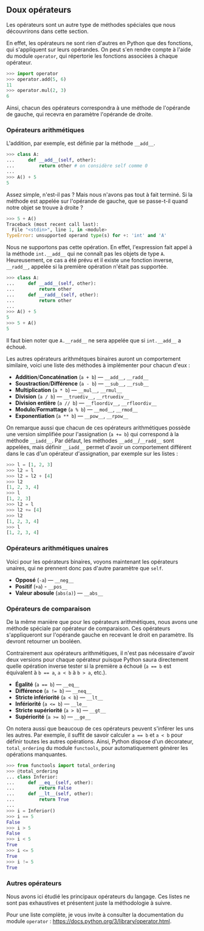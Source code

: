 ## Doux opérateurs

Les opérateurs sont un autre type de méthodes spéciales que nous découvrirons dans cette section.

En effet, les opérateurs ne sont rien d'autres en Python que des fonctions, qui s'appliquent sur leurs opérandes.
On peut s'en rendre compte à l'aide du module `operator`, qui répertorie les fonctions associées à chaque opérateur.

```python
>>> import operator
>>> operator.add(5, 6)
11
>>> operator.mul(2, 3)
6
```

Ainsi, chacun des opérateurs correspondra à une méthode de l'opérande de gauche, qui recevra en paramètre l'opérande de droite.

### Opérateurs arithmétiques

L'addition, par exemple, est définie par la méthode `__add__`.

```python
>>> class A:
...     def __add__(self, other):
...         return other # on considère self comme 0
...
>>> A() + 5
5
```

Assez simple, n'est-il pas ? Mais nous n'avons pas tout à fait terminé.
Si la méthode est appelée sur l'opérande de gauche, que se passe-t-il quand notre objet se trouve à droite ?

```python
>>> 5 + A()
Traceback (most recent call last):
  File "<stdin>", line 1, in <module>
TypeError: unsupported operand type(s) for +: 'int' and 'A'
```

Nous ne supportons pas cette opération. En effet, l'expression fait appel à la méthode `int.__add__` qui ne connaît pas les objets de type `A`.
Heureusement, ce cas a été prévu et il existe une fonction inverse, `__radd__`, appelée si la première opération n'était pas supportée.

```python
>>> class A:
...     def __add__(self, other):
...         return other
...     def __radd__(self, other):
...         return other
...
>>> A() + 5
5
>>> 5 + A()
5
```

Il faut bien noter que `A.__radd__` ne sera appelée que si `int.__add__` a échoué.

Les autres opérateurs arithmétques binaires auront un comportement similaire, voici une liste des méthodes à implémenter pour chacun d'eux :

* **Addition**/**Concaténation** (`a + b`) — `__add__`, `__radd__`
* **Soustraction**/**Différence** (`a - b`) — `__sub__`, `__rsub__`
* **Multiplication** (`a * b`) — `__mul__`, `__rmul__`
* **Division** (`a / b`) — `__truediv__`, `__rtruediv__`
* **Division entière** (`a // b`) — `__floordiv__`, `__rfloordiv__`
* **Modulo**/**Formattage** (`a % b`) — `__mod__`, `__rmod__`
* **Exponentiation** (`a ** b`) — `__pow__`, `__rpow__`

On remarque aussi que chacun de ces opérateurs arithmétiques possède une version simplifiée pour l'assignation (`a += b`) qui correspond à la méthode `__iadd__`.
Par défaut, les méthodes `__add__`/`__radd__` sont appelées, mais définir `__iadd__` permet d'avoir un comportement différent dans le cas d'un opérateur d'assignation, par exemple sur les listes :

```python
>>> l = [1, 2, 3]
>>> l2 = l
>>> l2 = l2 + [4]
>>> l2
[1, 2, 3, 4]
>>> l
[1, 2, 3]
>>> l2 = l
>>> l2 += [4]
>>> l2
[1, 2, 3, 4]
>>> l
[1, 2, 3, 4]
```

### Opérateurs arithmétiques unaires

Voici pour les opérateurs binaires, voyons maintenant les opérateurs unaires, qui ne prennent donc pas d'autre paramètre que `self`.

* **Opposé** (`-a`) — `__neg__`
* **Positif** (`+a`) - `__pos__`
* **Valeur abosule** (`abs(a)`) — `__abs__`

### Opérateurs de comparaison

De la même manière que pour les opérateurs arithmétiques, nous avons une méthode spéciale par opérateur de comparaison.
Ces opérateurs s'appliqueront sur l'opérande gauche en recevant le droit en paramètre. Ils devront retourner un booléen.

Contrairement aux opérateurs arithmétiques, il n'est pas nécessaire d'avoir deux versions pour chaque opérateur puisque Python saura directement quelle opération inverse tester si la première a échoué (`a == b` est équivalent à `b == a`, `a < b` à `b > a`, etc.).

* **Égalité** (`a == b`) — `__eq__`
* **Différence** (`a != b`) — `__neq__`
* **Stricte infériorité** (`a < b`) — `__lt__`
* **Infériorité** (`a <= b`) — `__le__`
* **Stricte supériorité** (`a > b`) — `__gt__`
* **Supériorité** (`a >= b`) — `__ge__`

On notera aussi que beaucoup de ces opérateurs peuvent s'inférer les uns les autres. Par exemple, il suffit de savoir calculer `a == b` et `a < b` pour définir toutes les autres opérations.
Ainsi, Python dispose d'un décorateur, `total_ordering` du module `functools`,  pour automatiquement générer les opérations manquantes.

```python
>>> from functools import total_ordering
>>> @total_ordering
... class Inferior:
...     def __eq__(self, other):
...         return False
...     def __lt__(self, other):
...         return True
...
>>> i = Inferior()
>>> i == 5
False
>>> i > 5
False
>>> i < 5
True
>>> i <= 5
True
>>> i != 5
True
```

### Autres opérateurs

Nous avons ici étudié les principaux opérateurs du langage. Ces listes ne sont pas exhaustives et présentent juste la méthodologie à suivre.

Pour une liste complète, je vous invite à consulter la documentation du module `operator` : <https://docs.python.org/3/library/operator.html>.
